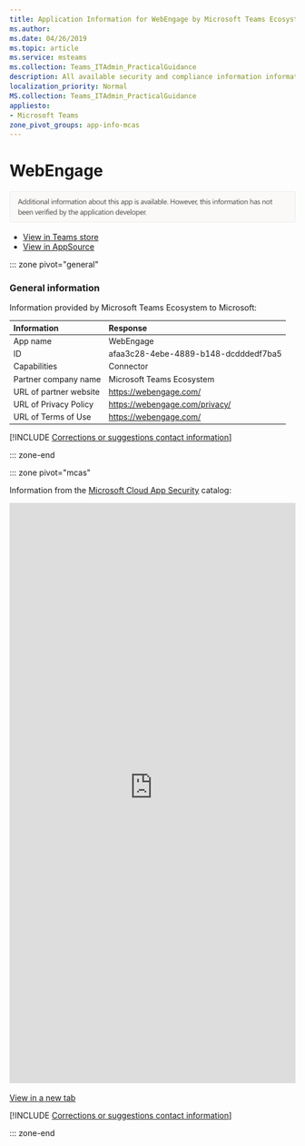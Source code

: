 ```yaml
---
title: Application Information for WebEngage by Microsoft Teams Ecosystem
ms.author: 
ms.date: 04/26/2019
ms.topic: article
ms.service: msteams
ms.collection: Teams_ITAdmin_PracticalGuidance
description: All available security and compliance information information for WebEngage, its data handling policies, its Microsoft Cloud App Security app catalog information, and security/compliance information in the CSA STAR registry.
localization_priority: Normal
MS.collection: Teams_ITAdmin_PracticalGuidance
appliesto:
- Microsoft Teams
zone_pivot_groups: app-info-mcas
---
```

# WebEngage

<p></p><img alt="Non-attested image" src="./images/unattested.png" width="650"/>

* <a href="https://teams.microsoft.com/l/app/afaa3c28-4ebe-4889-b148-dcdddedf7ba5" target="_blank">View in Teams store</a>
* <a href="https://appsource.microsoft.com/en-us/product/office/WA104381594" target="_blank">View in AppSource</a>

::: zone pivot="general"

### General information

Information provided by Microsoft Teams Ecosystem to Microsoft:

| **Information** | **Response** |
|:----------------|:-------------|
| App name | WebEngage |
| ID | afaa3c28-4ebe-4889-b148-dcdddedf7ba5 |
| Capabilities | Connector |
| Partner company name | Microsoft Teams Ecosystem |
| URL of partner website | <https://webengage.com/> |
| URL of Privacy Policy | <https://webengage.com/privacy/> |
| URL of Terms of Use | <https://webengage.com/> |

 [!INCLUDE [Corrections or suggestions contact information](./includes/corrections-or-suggestions.md)]

::: zone-end


::: zone pivot="mcas"

Information from the [Microsoft Cloud App Security](https://www.microsoft.com/en-us/enterprise-mobility-security/cloud-app-security) catalog:

<iframe height='1020' title='Microsoft Cloud App Security Information' src='https://3ca685143b5b46b4b0e5266dadf2e97c.codepen.website/#/dashboard/12238' frameborder='no'  style='width: 100%;'></iframe>

<a href="https://3ca685143b5b46b4b0e5266dadf2e97c.codepen.website/#/dashboard/12238" target="_blank">View in a new tab</a>

[!INCLUDE [Corrections or suggestions contact information](./includes/corrections-or-suggestions.md)]

::: zone-end

